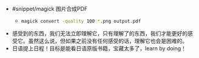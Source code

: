 - #snippet/magick 图片合成PDF
	- ```sh
	  magick convert -quality 100 *.png output.pdf
	  ```
- 感受到的东西，我们无法立即理解它，只有理解了的东西，我们才能更好的感受它。虽然这么说，但如果之前没有任何感受的话，理解它也会是困难的。
- 日语提上日程！目标是能看日语原版书籍，宝藏太多了，learn by doing！